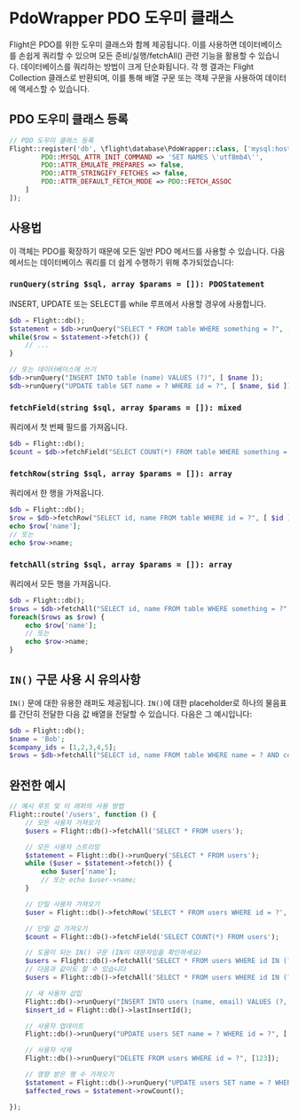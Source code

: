 # PdoWrapper PDO 도우미 클래스

Flight은 PDO를 위한 도우미 클래스와 함께 제공됩니다. 이를 사용하면 데이터베이스를 손쉽게 쿼리할 수 있으며 모든 준비/실행/fetchAll() 관련 기능을 활용할 수 있습니다. 데이터베이스를 쿼리하는 방법이 크게 단순화됩니다. 각 행 결과는 Flight Collection 클래스로 반환되며, 이를 통해 배열 구문 또는 객체 구문을 사용하여 데이터에 액세스할 수 있습니다.

## PDO 도우미 클래스 등록

```php
// PDO 도우미 클래스 등록
Flight::register('db', \flight\database\PdoWrapper::class, ['mysql:host=localhost;dbname=cool_db_name', 'user', 'pass', [
		PDO::MYSQL_ATTR_INIT_COMMAND => 'SET NAMES \'utf8mb4\'',
		PDO::ATTR_EMULATE_PREPARES => false,
		PDO::ATTR_STRINGIFY_FETCHES => false,
		PDO::ATTR_DEFAULT_FETCH_MODE => PDO::FETCH_ASSOC
	]
]);
```

## 사용법
이 객체는 PDO를 확장하기 때문에 모든 일반 PDO 메서드를 사용할 수 있습니다. 다음 메서드는 데이터베이스 쿼리를 더 쉽게 수행하기 위해 추가되었습니다:

### `runQuery(string $sql, array $params = []): PDOStatement`
INSERT, UPDATE 또는 SELECT를 while 루프에서 사용할 경우에 사용합니다.

```php
$db = Flight::db();
$statement = $db->runQuery("SELECT * FROM table WHERE something = ?", [ $something ]);
while($row = $statement->fetch()) {
	// ...
}

// 또는 데이터베이스에 쓰기
$db->runQuery("INSERT INTO table (name) VALUES (?)", [ $name ]);
$db->runQuery("UPDATE table SET name = ? WHERE id = ?", [ $name, $id ]);
```

### `fetchField(string $sql, array $params = []): mixed`
쿼리에서 첫 번째 필드를 가져옵니다.

```php
$db = Flight::db();
$count = $db->fetchField("SELECT COUNT(*) FROM table WHERE something = ?", [ $something ]);
```

### `fetchRow(string $sql, array $params = []): array`
쿼리에서 한 행을 가져옵니다.

```php
$db = Flight::db();
$row = $db->fetchRow("SELECT id, name FROM table WHERE id = ?", [ $id ]);
echo $row['name'];
// 또는
echo $row->name;
```

### `fetchAll(string $sql, array $params = []): array`
쿼리에서 모든 행을 가져옵니다.

```php
$db = Flight::db();
$rows = $db->fetchAll("SELECT id, name FROM table WHERE something = ?", [ $something ]);
foreach($rows as $row) {
	echo $row['name'];
	// 또는
	echo $row->name;
}
```

## `IN()` 구문 사용 시 유의사항
`IN()` 문에 대한 유용한 래퍼도 제공됩니다. `IN()`에 대한 placeholder로 하나의 물음표를 간단히 전달한 다음 값 배열을 전달할 수 있습니다. 다음은 그 예시입니다:

```php
$db = Flight::db();
$name = 'Bob';
$company_ids = [1,2,3,4,5];
$rows = $db->fetchAll("SELECT id, name FROM table WHERE name = ? AND company_id IN (?)", [ $name, $company_ids ]);
```

## 완전한 예시

```php
// 예시 루트 및 이 래퍼의 사용 방법
Flight::route('/users', function () {
	// 모든 사용자 가져오기
	$users = Flight::db()->fetchAll('SELECT * FROM users');

	// 모든 사용자 스트리밍
	$statement = Flight::db()->runQuery('SELECT * FROM users');
	while ($user = $statement->fetch()) {
		echo $user['name'];
		// 또는 echo $user->name;
	}

	// 단일 사용자 가져오기
	$user = Flight::db()->fetchRow('SELECT * FROM users WHERE id = ?', [123]);

	// 단일 값 가져오기
	$count = Flight::db()->fetchField('SELECT COUNT(*) FROM users');

	// 도움이 되는 IN() 구문 (IN이 대문자임을 확인하세요)
	$users = Flight::db()->fetchAll('SELECT * FROM users WHERE id IN (?)', [[1,2,3,4,5]]);
	// 다음과 같이도 할 수 있습니다
	$users = Flight::db()->fetchAll('SELECT * FROM users WHERE id IN (?)', [ '1,2,3,4,5']);

	// 새 사용자 삽입
	Flight::db()->runQuery("INSERT INTO users (name, email) VALUES (?, ?)", ['Bob', 'bob@example.com']);
	$insert_id = Flight::db()->lastInsertId();

	// 사용자 업데이트
	Flight::db()->runQuery("UPDATE users SET name = ? WHERE id = ?", ['Bob', 123]);

	// 사용자 삭제
	Flight::db()->runQuery("DELETE FROM users WHERE id = ?", [123]);

	// 영향 받은 행 수 가져오기
	$statement = Flight::db()->runQuery("UPDATE users SET name = ? WHERE name = ?", ['Bob', 'Sally']);
	$affected_rows = $statement->rowCount();

});
```